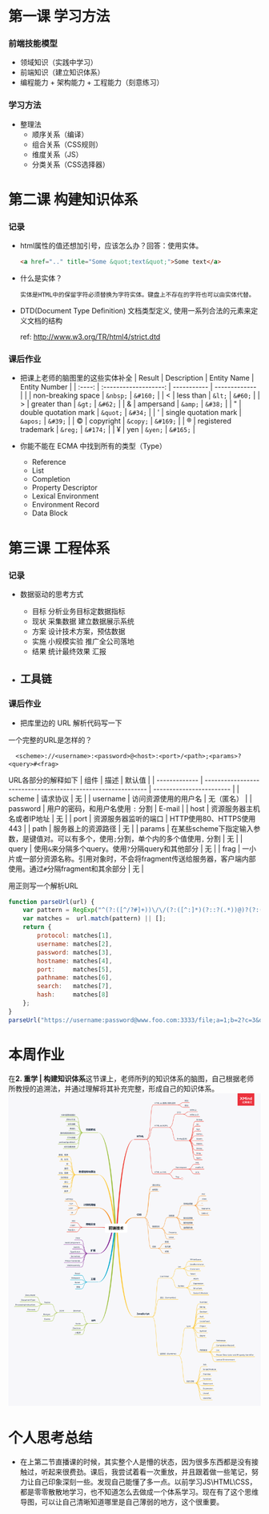 # 第一课 学习方法
### 前端技能模型
- 领域知识（实践中学习）
- 前端知识（建立知识体系）
- 编程能力 + 架构能力 + 工程能力（刻意练习）

### 学习方法
  - 整理法
    - 顺序关系（编译）
    - 组合关系（CSS规则）
    - 维度关系（JS）
    - 分类关系（CSS选择器）
# 第二课 构建知识体系
### 记录
- html属性的值还想加引号，应该怎么办？回答：使用实体。
  ```html
  <a href=".." title="Some &quot;text&quot;">Some text</a>
  ```
- 什么是实体？
  ```
  实体是HTML中的保留字符必须替换为字符实体。键盘上不存在的字符也可以由实体代替。
  ```
  
- DTD(Document Type Definition) 
  文档类型定义, 使用一系列合法的元素来定义文档的结构

  ref: http://www.w3.org/TR/html4/strict.dtd

### 课后作业
- 把课上老师的脑图里的这些实体补全
  | Result |      Description      | Entity Name | Entity Number |
  | :----: | :-------------------: | ----------- | ------------- |
  |        |  non-breaking space   | `&nbsp;`    | `&#160;`      |
  |   <    |       less than       | `&lt;`      | `&#60;`       |
  |   >    |     greater than      | `&gt;`      | `&#62;`       |
  |   &    |       ampersand       | `&amp;`     | `&#38;`       |
  |   "    | double quotation mark | `&quot;`    | `&#34;`       |
  |   '    | single quotation mark | `&apos;`    | `&#39;`       |
  |   ©    |       copyright       | `&copy;`    | `&#169;`      |
  |   ®    | registered trademark  | `&reg;`     | `&#174;`      |
  |   ¥    |          yen          | `&yen;`     | `&#165;`      |

- 你能不能在 ECMA 中找到所有的类型（Type）
  - Reference
  - List
  - Completion
  - Property Descriptor
  - Lexical Environment
  - Environment Record
  - Data Block

# 第三课 工程体系

### 记录
- 数据驱动的思考方式
  - 目标 分析业务目标定数据指标
  - 现状 采集数据 建立数据展示系统
  - 方案 设计技术方案，预估数据
  - 实施 小规模实验 推广全公司落地
  - 结果 统计最终效果 汇报

- 工具链
  - 
### 课后作业
- 把库里边的 URL 解析代码写一下

一个完整的URL是怎样的？
```
  <scheme>://<username>:<password>@<host>:<port>/<path>;<params>?<query>#<frag>
```
URL各部分的解释如下
  | 组件          | 描述                                                         | 默认值                   |
  | ------------- | ------------------------------------------------------------ | ------------------------ |
  | scheme        | 请求协议                                                     | 无                       |
  | username      | 访问资源使用的用户名                                         | 无（匿名）               |
  | password      | 用户的密码，和用户名使用 `:` 分割                            | E-mail                   |
  | host          | 资源服务器主机名或者IP地址                                   | 无                       |
  | port          | 资源服务器监听的端口                                         | HTTP使用80、HTTPS使用443 |
  | path          | 服务器上的资源路径                                           | 无                       |
  | params        | 在某些scheme下指定输入参数，是键值对。可以有多个，使用`;`分割，单个内的多个值使用`,` 分割 | 无                       |
  | query         | 使用`&`来分隔多个query。使用`?`分隔query和其他部分           | 无                       |
  | frag | 一小片或一部分资源名称。引用对象时，不会将fragment传送给服务器，客户端内部使用。通过`#`分隔fragment和其余部分 | 无                       |

用正则写一个解析URL
```js
function parseUrl(url) {
    var pattern = RegExp("^(?:([^/?#]+))\/\/(?:([^:]*)(?::?(.*))@)?(?:([^/?#:]*):?([0-9]+)?)?([^?#]*)(\\?(?:[^#]*))?(#(?:.*))?");
    var matches =  url.match(pattern) || [];
    return {
        protocol: matches[1],
        username: matches[2],
        password: matches[3],
        hostname: matches[4],
        port:     matches[5],
        pathname: matches[6],
        search:   matches[7],
        hash:     matches[8]
    };
}
parseUrl("https://username:password@www.foo.com:3333/file;a=1;b=2?c=3&d=4#test")
```
# 本周作业

在**2. 重学 | 构建知识体系**这节课上，老师所列的知识体系的脑图，自己根据老师所教授的追溯法，并通过理解将其补充完整，形成自己的知识体系。
![前端技术](./前端技术.png)

# 个人思考总结
- 在上第二节直播课的时候，其实整个人是懵的状态，因为很多东西都是没有接触过，听起来很费劲。课后，我尝试着看一次重放，并且跟着做一些笔记，努力让自己印象深刻一些。发现自己能懂了多一点。以前学习JS\HTML\CSS，都是零零散散地学习，也不知道怎么去做成一个体系学习。现在有了这个思维导图，可以让自己清晰知道哪里是自己薄弱的地方，这个很重要。
